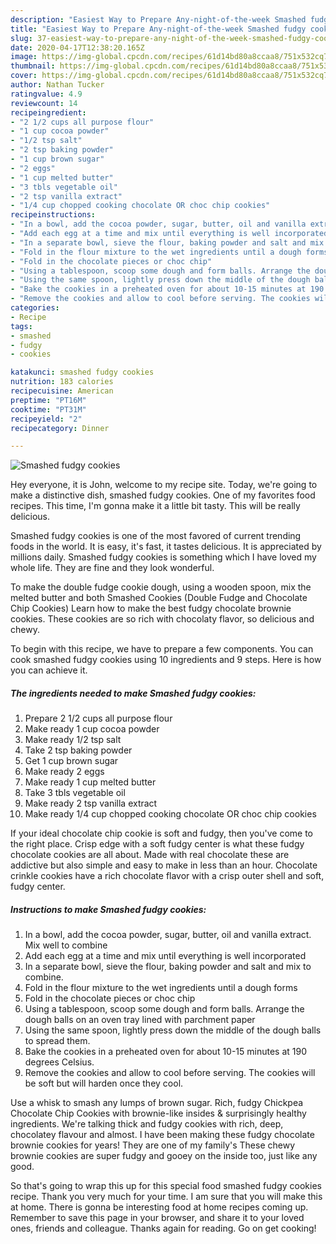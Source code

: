 ```yaml
---
description: "Easiest Way to Prepare Any-night-of-the-week Smashed fudgy cookies"
title: "Easiest Way to Prepare Any-night-of-the-week Smashed fudgy cookies"
slug: 37-easiest-way-to-prepare-any-night-of-the-week-smashed-fudgy-cookies
date: 2020-04-17T12:38:20.165Z
image: https://img-global.cpcdn.com/recipes/61d14bd80a8ccaa8/751x532cq70/smashed-fudgy-cookies-recipe-main-photo.jpg
thumbnail: https://img-global.cpcdn.com/recipes/61d14bd80a8ccaa8/751x532cq70/smashed-fudgy-cookies-recipe-main-photo.jpg
cover: https://img-global.cpcdn.com/recipes/61d14bd80a8ccaa8/751x532cq70/smashed-fudgy-cookies-recipe-main-photo.jpg
author: Nathan Tucker
ratingvalue: 4.9
reviewcount: 14
recipeingredient:
- "2 1/2 cups all purpose flour"
- "1 cup cocoa powder"
- "1/2 tsp salt"
- "2 tsp baking powder"
- "1 cup brown sugar"
- "2 eggs"
- "1 cup melted butter"
- "3 tbls vegetable oil"
- "2 tsp vanilla extract"
- "1/4 cup chopped cooking chocolate OR choc chip cookies"
recipeinstructions:
- "In a bowl, add the cocoa powder, sugar, butter, oil and vanilla extract. Mix well to combine"
- "Add each egg at a time and mix until everything is well incorporated"
- "In a separate bowl, sieve the flour, baking powder and salt and mix to combine."
- "Fold in the flour mixture to the wet ingredients until a dough forms"
- "Fold in the chocolate pieces or choc chip"
- "Using a tablespoon, scoop some dough and form balls. Arrange the dough balls on an oven tray lined with parchment paper"
- "Using the same spoon, lightly press down the middle of the dough balls to spread them."
- "Bake the cookies in a preheated oven for about 10-15 minutes at 190 degrees Celsius."
- "Remove the cookies and allow to cool before serving. The cookies will be soft but will harden once they cool."
categories:
- Recipe
tags:
- smashed
- fudgy
- cookies

katakunci: smashed fudgy cookies 
nutrition: 183 calories
recipecuisine: American
preptime: "PT16M"
cooktime: "PT31M"
recipeyield: "2"
recipecategory: Dinner

---
```



![Smashed fudgy cookies](https://img-global.cpcdn.com/recipes/61d14bd80a8ccaa8/751x532cq70/smashed-fudgy-cookies-recipe-main-photo.jpg)

Hey everyone, it is John, welcome to my recipe site. Today, we're going to make a distinctive dish, smashed fudgy cookies. One of my favorites food recipes. This time, I'm gonna make it a little bit tasty. This will be really delicious.

Smashed fudgy cookies is one of the most favored of current trending foods in the world. It is easy, it's fast, it tastes delicious. It is appreciated by millions daily. Smashed fudgy cookies is something which I have loved my whole life. They are fine and they look wonderful.

To make the double fudge cookie dough, using a wooden spoon, mix the melted butter and both Smashed Cookies (Double Fudge and Chocolate Chip Cookies) Learn how to make the best fudgy chocolate brownie cookies. These cookies are so rich with chocolaty flavor, so delicious and chewy.


To begin with this recipe, we have to prepare a few components. You can cook smashed fudgy cookies using 10 ingredients and 9 steps. Here is how you can achieve it.

<!--inarticleads1-->

##### The ingredients needed to make Smashed fudgy cookies:

1. Prepare 2 1/2 cups all purpose flour
1. Make ready 1 cup cocoa powder
1. Make ready 1/2 tsp salt
1. Take 2 tsp baking powder
1. Get 1 cup brown sugar
1. Make ready 2 eggs
1. Make ready 1 cup melted butter
1. Take 3 tbls vegetable oil
1. Make ready 2 tsp vanilla extract
1. Make ready 1/4 cup chopped cooking chocolate OR choc chip cookies


If your ideal chocolate chip cookie is soft and fudgy, then you&#39;ve come to the right place. Crisp edge with a soft fudgy center is what these fudgy chocolate cookies are all about. Made with real chocolate these are addictive but also simple and easy to make in less than an hour. Chocolate crinkle cookies have a rich chocolate flavor with a crisp outer shell and soft, fudgy center. 

<!--inarticleads2-->

##### Instructions to make Smashed fudgy cookies:

1. In a bowl, add the cocoa powder, sugar, butter, oil and vanilla extract. Mix well to combine
1. Add each egg at a time and mix until everything is well incorporated
1. In a separate bowl, sieve the flour, baking powder and salt and mix to combine.
1. Fold in the flour mixture to the wet ingredients until a dough forms
1. Fold in the chocolate pieces or choc chip
1. Using a tablespoon, scoop some dough and form balls. Arrange the dough balls on an oven tray lined with parchment paper
1. Using the same spoon, lightly press down the middle of the dough balls to spread them.
1. Bake the cookies in a preheated oven for about 10-15 minutes at 190 degrees Celsius.
1. Remove the cookies and allow to cool before serving. The cookies will be soft but will harden once they cool.


Use a whisk to smash any lumps of brown sugar. Rich, fudgy Chickpea Chocolate Chip Cookies with brownie-like insides &amp; surprisingly healthy ingredients. We&#39;re talking thick and fudgy cookies with rich, deep, chocolatey flavour and almost. I have been making these fudgy chocolate brownie cookies for years! They are one of my family&#39;s These chewy brownie cookies are super fudgy and gooey on the inside too, just like any good. 

So that's going to wrap this up for this special food smashed fudgy cookies recipe. Thank you very much for your time. I am sure that you will make this at home. There is gonna be interesting food at home recipes coming up. Remember to save this page in your browser, and share it to your loved ones, friends and colleague. Thanks again for reading. Go on get cooking!
